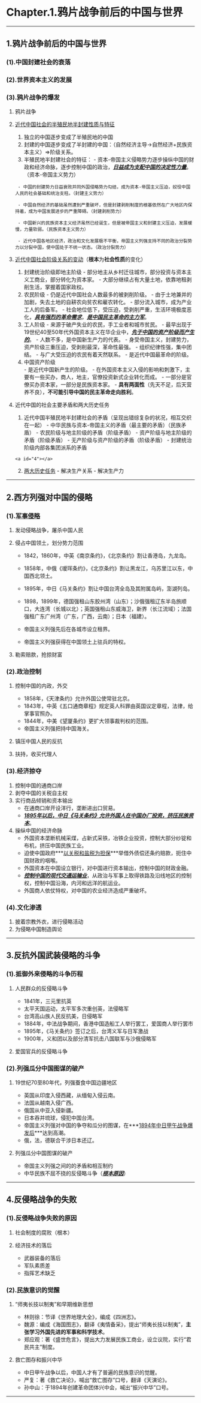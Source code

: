 # **Chapter.1.鸦片战争前后的中国与世界**

---

## **1.鸦片战争前后的中国与世界**

### **(1).中国封建社会的衰落**

### **(2).世界资本主义的发展**

### **(3).鸦片战争的爆发**

1. 鸦片战争

<a id="1"></a>

2. [近代中国社会的半殖民地半封建性质与特征](附录.2.Q&A.md#1)

      1. 独立的中国逐步变成了半殖民地的中国
      2. 封建的中国逐步变成了半封建的中国：（自然经济主导$\to$自然经济$+$民族资本主义）$\Longrightarrow$阶级关系。
      3. 半殖民地半封建社会的特征：
        - 资本-帝国主义侵略势力逐步操纵中国的财政和经济命脉，逐步控制中国的政治，***<u>日益成为支配中国的决定性力量</u>***。（资本-帝国主义势力）

        - 中国的封建势力日益衰败并同外国侵略势力勾结，成为资本-帝国主义压迫，奴役中国人民的社会基础和统治支柱。（封建主义势力）

        - 中国自然经济的基础虽然遭到严重破坏，但是封建剥削制度的根基依然在广大地区内保持着，成为中国发展进步的严重障碍。（封建剥削势力）

        - 中国新兴的民族资本主义经济虽然已经诞生，但是被帝国主义和封建主义压迫，发展缓慢，力量软弱。（民族资本主义势力）

        - 近代中国各地区经济，政治和文化发展极不平衡，帝国主义列强支持不同的政治分裂势力以分裂中国，使中国处于不统一状态。（政治分裂势力）

<a id="3"></a>

3. [近代中国社会阶级关系的变动](附录.2.Q&A.md#3)（**根本**为**社会性质**的变化）

      1. 封建统治阶级即地主阶级
        - 部分地主从乡村迁往城市，部分投资与资本主义工商业，部分转化为资本家。
        - 大部分继续占有大量土地，依靠地租剥削生活，掌握着国家政权。
      2. 农民阶级
        - 仍是近代中国社会人数最多的被剥削阶级。
        - 由于土地兼并的加剧，失去土地的自耕农向贫农和雇农转化。
        - 部分流入城市，成为产业工人的后备军。
        - 社会地位低下，受压迫，受剥削严重，生活环境极度恶化，***<u>具有强烈的革命需求</u>***，***<u>是中国民主革命的主力军</u>***。
      3. 工人阶级
        - 来源于破产失业的农民，手工业者和城市贫民。
        - 最早出现于19世纪40至50年代外国资本主义在华企业中，***<u>先于中国的资产阶级而产生的</u>***。
        - 人数不多，是中国新生产力的代表。
        - 身受帝国主义，封建势力，资产阶级三重压迫，受剥削最深，革命性最强。
        - 组织纪律性强，集中团结。
        - 与广大受压迫的农民有着天然联系。
        - 是近代中国最革命的阶级。
      4. 中国资产阶级  
        - 是近代中国新产生的阶级。
        - 在外国资本主义入侵的影响和刺激下，主要有一些买办，商人，地主，官僚投资新式企业转化而成。
        - 一部分是官僚买办资本家，一部分是民族资本家。
        - **具有两面性**（先天不足，后天营养不良），**不可能引导中国的民主革命走向胜利**。

4. 近代中国的社会主要矛盾和两大历史任务
      1. 近代中国半殖民地半封建社会的矛盾（呈现出错综复杂的状况，相互交织在一起）
        - 中华民族与资本-帝国主义的矛盾（最主要的矛盾）（民族矛盾）
        - 农民阶级与地主阶级的矛盾（阶级矛盾）
        - 资产阶级与地主阶级的矛盾（阶级矛盾）
        - 无产阶级与资产阶级的矛盾（阶级矛盾）
        - 封建统治阶级内部各集团派系的矛盾

       <a id="4"></a>
      
      2. [两大历史任务](附录.2.Q&A.md#4)
        - 解决生产关系
        - 解决生产力

---

## **2.西方列强对中国的侵略**

<a id="5"></a>

### **(1).[军事侵略](附录.2.Q&A.md#5)**

1. 发动侵略战争，屠杀中国人民

2. 侵占中国领土，划分势力范围
      - 1842，1860年，中英《南京条约》，《北京条约》割让香港岛，九龙岛。
      - 1858年，中俄《瑷珲条约》，《北京条约》割让黑龙江，乌苏里江以东，中国西北领土。

      - 1895年，中日《马关条约》割让中国台湾全岛及其附属岛屿，澎湖列岛。

      - 1898，1899年，德国强租山东胶州湾（山东）；沙俄强租辽东半岛旅顺口，大连湾（长城以北）；英国强租山东威海卫，新界（长江流域）；法国强租广东广州湾（广东，广西，云南）；日本（福建）。

      - 帝国主义列强先后在各城市设立租界。

      - 帝国主义列强获得在中国领土上驻兵的特权。

3. 勒索赔款，抢掠财富

### **(2).政治控制**

1. 控制中国的内政，外交
      - 1858年，《天津条约》允许外国公使常驻北京。
      - 1843年，中英《五口通商章程》规定英人科罪由英国议定章程，法律，给掌事官照办。
      - 1844年，中美《望厦条约》更扩大领事裁判权的范围。
      - 帝国主义列强把持中国海关。

2. 镇压中国人民的反抗
3. 扶持，收买代理人

### **(3).经济掠夺**

1. 控制中国的通商口岸
2. 剥夺中国的关税自主权
3. 实行商品倾销和资本输出
      - 在通商口岸开设洋行，垄断进出口贸易。
      - ***<u>1895年以后，中日《马关条约》允许外国人在中国办厂投资，挤压民族资本</u>***。
4. 操纵中国的经济命脉
      - 外国资本垄断机械采煤，占新式采铁，冶铁企业投资，控制大部分纱锭和布机，挤压中国民族工业。
      - 迫使中国政府***<u>以关税和盐税为担保</u>***举借外债偿还条约赔款，扼住中国财政的咽喉。
      - 外国资本在中国设立银行，对中国进行资本输出，控制中国的财政金融。
      - ***<u>控制中国的现代交通运输业</u>***，从政治与军事上取得铁路及沿线地区的控制权，控制中国沿海，内河和远洋的航运业。
      - 外国商人依仗特权，对中国的农业经济造成严重破坏。

### **(4).文化渗透**

1. 披着宗教外衣，进行侵略活动
2. 为侵略中国制造舆论

---

## **3.反抗外国武装侵略的斗争**

### **(1).抵御外来侵略的斗争历程**

1. 人民群众的反侵略斗争
      - 1841年，三元里抗英
      - 太平天国运动，太平军多次重创英，法侵略军
      - 台湾高山族人民反抗美，日侵略军
      - 1884年，中法战争期间，香港中国造船工人举行罢工，爱国商人举行罢市
      - 1895年，《马关条约》签订之后，台湾义军与日军激战
      - 1900年，义和团以及部分清军抗击八国联军与沙俄侵略军

2. 爱国官兵的反侵略斗争

### **(2).列强瓜分中国图谋的破产**

1. 19世纪70至80年代，列强蚕食中国边疆地区
      - 英国从印度入侵西藏，从缅甸入侵云南。
      - 法国从越南入侵广西。
      - 俄国从中亚入侵新疆。
      - 日本吞并琉球，侵犯中国台湾。
      - 帝国主义列强对中国的争夺和瓜分的图谋，在***<u>1894年中日甲午战争爆发后</u>***达到高潮。
      - 俄，法，德联合干涉日本还辽。
2. 列强瓜分中国图谋的破产

      - 帝国主义列强之间的的矛盾和相互制约
      - 中华民族不屈不挠的反侵略斗争（***<u>根本原因</u>***）

---

## **4.反侵略战争的失败**

### **(1).反侵略战争失败的原因**

1. 社会制度的腐败（根本）

2. 经济技术的落后
      - 武器装备的落后
      - 军队素质差
      - 指挥艺术缺乏

### **(2).民族意识的觉醒**

1. “师夷长技以制夷”和早期维新思想
      - 林则徐：节译《世界地理大全》，编成《四洲志》。
      - 魏源：编成《海国图志》，翻译《夷情备采》，提出“师夷长技以制夷”，**主张学习外国先进的军事和科学技术**。
      - 郑应观：著《盛世危言》，提出大力发展民族工商业，设立议院，实行“君民共主”制度。

2. 救亡图存和振兴中华
      - 中日甲午战争以后，中国人才有了普遍的民族意识的觉醒。
      - 严复：著《救亡决论》，喊出“救亡图存”口号，翻译《天演论》。
      - 孙中山：于1894年创建革命团体兴中会，喊出“振兴中华”口号。

---